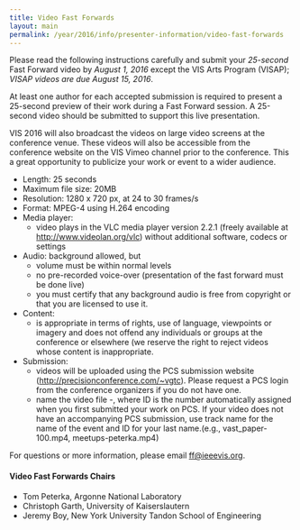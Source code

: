 ```yaml
---
title: Video Fast Forwards
layout: main
permalink: /year/2016/info/presenter-information/video-fast-forwards
---
```


Please read the following instructions carefully and submit your *25-second* Fast Forward video by *August 1, 2016* except the VIS Arts Program (VISAP); *VISAP videos are due August 15, 2016*.

At least one author for each accepted submission is required to present a 25-second preview of their work during a Fast Forward session. A 25-second video should be submitted to support this live presentation.

VIS 2016 will also broadcast the videos on large video screens at the conference venue. These videos will also be accessible from the conference website on the VIS Vimeo channel prior to the conference. This a great opportunity to publicize your work or event to a wider audience.

* Length: 25 seconds
* Maximum file size: 20MB
* Resolution: 1280 x 720 px, at 24 to 30 frames/s
* Format: MPEG-4 using H.264 encoding
* Media player: 
  * video plays in the VLC media player version 2.2.1 (freely available at http://www.videolan.org/vlc) without additional software, codecs or settings
* Audio: background allowed, but         
  * volume must be within normal levels
  * no pre-recorded voice-over (presentation of the fast forward must
    be done live)
  * you must certify that any background audio is free from copyright or that you are licensed to use it.
* Content:         
  * is appropriate in terms of rights, use of language, viewpoints or imagery and does not offend any individuals or groups at the conference or elsewhere (we reserve the right to reject videos whose content is inappropriate.
* Submission:
  * videos will be uploaded using the PCS submission website
  (http://precisionconference.com/~vgtc). Please request a PCS login
  from the conference organizers if you do not have one.
  * name the video file  <track name>-<ID>, where ID is the number automatically assigned when you first submitted your work on PCS. If your video does not have an accompanying PCS submission, use track name for the name of the event and ID for your last name.(e.g., vast_paper-100.mp4, meetups-peterka.mp4)

For questions or more information, please email [ff@ieeevis.org](mailto@ff@ieeevis.org).

#### Video Fast Forwards Chairs

* Tom Peterka, Argonne National Laboratory
* Christoph Garth, University of Kaiserslautern
* Jeremy Boy, New York University Tandon School of Engineering
